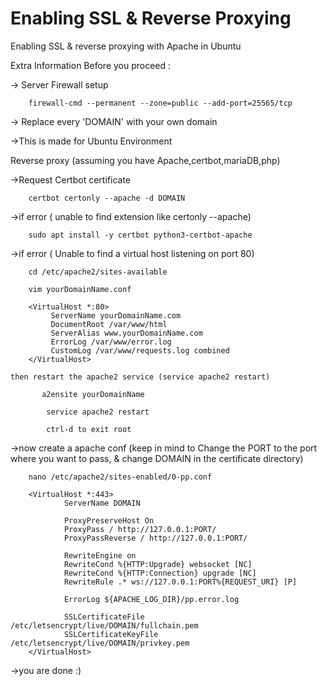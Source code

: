 # Enabling SSL & Reverse Proxying
Enabling SSL & reverse proxying with Apache in Ubuntu 

Extra Information Before you proceed : 

-> Server Firewall setup
```
	firewall-cmd --permanent --zone=public --add-port=25565/tcp
```
-> Replace every 'DOMAIN' with your own domain

->This is made for Ubuntu Environment

Reverse proxy (assuming you have Apache,certbot,mariaDB,php)

->Request Certbot certificate
```
	certbot certonly --apache -d DOMAIN
```
 
->if error ( unable to find extension like certonly --apache)
```
	sudo apt install -y certbot python3-certbot-apache
```
 
->if error ( Unable to find a virtual host listening on port 80)
```
	cd /etc/apache2/sites-available
```
```
	vim yourDomainName.conf
```
```	
	<VirtualHost *:80>
   		 ServerName yourDomainName.com
   		 DocumentRoot /var/www/html
   		 ServerAlias www.yourDomainName.com
   		 ErrorLog /var/www/error.log
   		 CustomLog /var/www/requests.log combined
	</VirtualHost>
```
	then restart the apache2 service (service apache2 restart)
 ```
		a2ensite yourDomainName
```
```
		service apache2 restart
```
```
		ctrl-d to exit root
```

->now create a apache conf (keep in mind to Change the PORT to the port where you want to pass, & change DOMAIN in the certificate directory)
```
	nano /etc/apache2/sites-enabled/0-pp.conf
```
```
	<VirtualHost *:443>
    		ServerName DOMAIN

    		ProxyPreserveHost On
    		ProxyPass / http://127.0.0.1:PORT/
    		ProxyPassReverse / http://127.0.0.1:PORT/

    		RewriteEngine on
    		RewriteCond %{HTTP:Upgrade} websocket [NC]
    		RewriteCond %{HTTP:Connection} upgrade [NC]
    		RewriteRule .* ws://127.0.0.1:PORT%{REQUEST_URI} [P]

    		ErrorLog ${APACHE_LOG_DIR}/pp.error.log

    		SSLCertificateFile /etc/letsencrypt/live/DOMAIN/fullchain.pem
    		SSLCertificateKeyFile /etc/letsencrypt/live/DOMAIN/privkey.pem
	</VirtualHost>
```
->you are done :)
